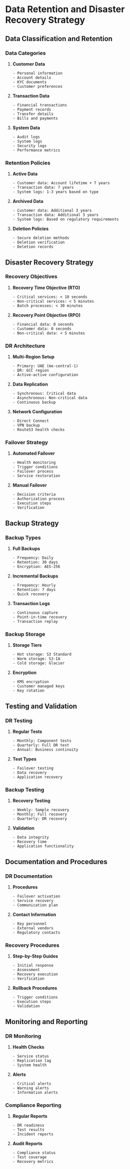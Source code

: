 # Data Retention and Disaster Recovery Strategy

## Data Classification and Retention

### Data Categories

1. **Customer Data**
   ```
   - Personal information
   - Account details
   - KYC documents
   - Customer preferences
   ```

2. **Transaction Data**
   ```
   - Financial transactions
   - Payment records
   - Transfer details
   - Bills and payments
   ```

3. **System Data**
   ```
   - Audit logs
   - System logs
   - Security logs
   - Performance metrics
   ```

### Retention Policies

1. **Active Data**
   ```
   - Customer data: Account lifetime + 7 years
   - Transaction data: 7 years
   - System logs: 1-3 years based on type
   ```

2. **Archived Data**
   ```
   - Customer data: Additional 3 years
   - Transaction data: Additional 3 years
   - System logs: Based on regulatory requirements
   ```

3. **Deletion Policies**
   ```
   - Secure deletion methods
   - Deletion verification
   - Deletion records
   ```

## Disaster Recovery Strategy

### Recovery Objectives

1. **Recovery Time Objective (RTO)**
   ```
   - Critical services: < 10 seconds
   - Non-critical services: < 5 minutes
   - Batch processes: < 30 minutes
   ```

2. **Recovery Point Objective (RPO)**
   ```
   - Financial data: 0 seconds
   - Customer data: 0 seconds
   - Non-critical data: < 5 minutes
   ```

### DR Architecture

1. **Multi-Region Setup**
   ```
   - Primary: UAE (me-central-1)
   - DR: GCC region
   - Active-active configuration
   ```

2. **Data Replication**
   ```
   - Synchronous: Critical data
   - Asynchronous: Non-critical data
   - Continuous backup
   ```

3. **Network Configuration**
   ```
   - Direct Connect
   - VPN backup
   - Route53 health checks
   ```

### Failover Strategy

1. **Automated Failover**
   ```
   - Health monitoring
   - Trigger conditions
   - Failover process
   - Service restoration
   ```

2. **Manual Failover**
   ```
   - Decision criteria
   - Authorization process
   - Execution steps
   - Verification
   ```

## Backup Strategy

### Backup Types

1. **Full Backups**
   ```
   - Frequency: Daily
   - Retention: 30 days
   - Encryption: AES-256
   ```

2. **Incremental Backups**
   ```
   - Frequency: Hourly
   - Retention: 7 days
   - Quick recovery
   ```

3. **Transaction Logs**
   ```
   - Continuous capture
   - Point-in-time recovery
   - Transaction replay
   ```

### Backup Storage

1. **Storage Tiers**
   ```
   - Hot storage: S3 Standard
   - Warm storage: S3-IA
   - Cold storage: Glacier
   ```

2. **Encryption**
   ```
   - KMS encryption
   - Customer managed keys
   - Key rotation
   ```

## Testing and Validation

### DR Testing

1. **Regular Tests**
   ```
   - Monthly: Component tests
   - Quarterly: Full DR test
   - Annual: Business continuity
   ```

2. **Test Types**
   ```
   - Failover testing
   - Data recovery
   - Application recovery
   ```

### Backup Testing

1. **Recovery Testing**
   ```
   - Weekly: Sample recovery
   - Monthly: Full recovery
   - Quarterly: DR recovery
   ```

2. **Validation**
   ```
   - Data integrity
   - Recovery time
   - Application functionality
   ```

## Documentation and Procedures

### DR Documentation

1. **Procedures**
   ```
   - Failover activation
   - Service recovery
   - Communication plan
   ```

2. **Contact Information**
   ```
   - Key personnel
   - External vendors
   - Regulatory contacts
   ```

### Recovery Procedures

1. **Step-by-Step Guides**
   ```
   - Initial response
   - Assessment
   - Recovery execution
   - Verification
   ```

2. **Rollback Procedures**
   ```
   - Trigger conditions
   - Execution steps
   - Validation
   ```

## Monitoring and Reporting

### DR Monitoring

1. **Health Checks**
   ```
   - Service status
   - Replication lag
   - System health
   ```

2. **Alerts**
   ```
   - Critical alerts
   - Warning alerts
   - Information alerts
   ```

### Compliance Reporting

1. **Regular Reports**
   ```
   - DR readiness
   - Test results
   - Incident reports
   ```

2. **Audit Reports**
   ```
   - Compliance status
   - Test coverage
   - Recovery metrics
   ```
